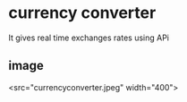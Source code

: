 # currency converter
It gives real time exchanges rates using APi 
## image
<src="currencyconverter.jpeg" width="400">
